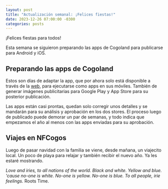 ```yaml
---
layout: post
title: "Actualización semanal: ¡Felices fiestas!"
date: 2023-12-26 07:00:00 -0300
categories: posts
---
```


¡Felices fiestas para todos!

Esta semana se siguieron preparando las apps de Cogoland para publicarse para Android y iOS.

## Preparando las apps de Cogoland

Estos son días de adaptar la app, que por ahora solo está disponible a través de la [web](https://www.cogoland.com), para ejecutarse como apps en sus móviles. También de generar imágenes publicitarias para Google Play y App Store para su posterior publicación.

Las apps están casi prontas, quedan solo corregir unos detalles y se mandarán para su análisis y aprobación en los dos stores. El proceso luego de publicado puede demorar un par de semanas, y todo indica que empezamos el año al menos con las apps enviadas para su aprobación.

## Viajes en NFCogos

Luego de pasar navidad con la familia se viene, desde mañana, un viajecito local. Un poco de playa para relajar y también recibir el nuevo año. Ya les estaré mostrando.

_Love and iries, to all nations of the world. Black and white. Yellow and blue. 'cause no-one is white. No-one is yellow. No-one is blue. To all people, irie feelings._ Roots Time.

